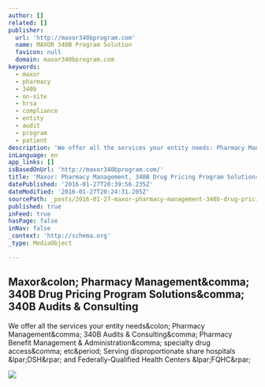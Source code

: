 ```yaml
---
author: []
related: []
publisher:
  url: 'http://maxor340bprogram.com'
  name: MAXOR 340B Program Solution
  favicon: null
  domain: maxor340bprogram.com
keywords:
  - maxor
  - pharmacy
  - 340b
  - on-site
  - hrsa
  - compliance
  - entity
  - audit
  - program
  - patient
description: 'We offer all the services your entity needs: Pharmacy Management, 340B Audits & Consulting, Pharmacy Benefit Management & Administration, specialty drug access, etc. Serving disproportionate share hospitals (DSH) and Federally-Qualified Health Centers (FQHC)'
inLanguage: en
app_links: []
isBasedOnUrl: 'http://maxor340bprogram.com/'
title: 'Maxor: Pharmacy Management, 340B Drug Pricing Program Solutions, 340B Audits & Consulting'
datePublished: '2016-01-27T20:39:56.235Z'
dateModified: '2016-01-27T20:24:31.205Z'
sourcePath: _posts/2016-01-27-maxor-pharmacy-management-340b-drug-pricing-program-soluti.md
published: true
inFeed: true
hasPage: false
inNav: false
_context: 'http://schema.org'
_type: MediaObject

---
```

<article style=""><h1>Maxor&amp;colon; Pharmacy Management&amp;comma; 340B Drug Pricing Program Solutions&amp;comma; 340B Audits &amp; Consulting</h1><p>We offer all the services your entity needs&amp;colon; Pharmacy Management&amp;comma; 340B Audits &amp; Consulting&amp;comma; Pharmacy Benefit Management &amp; Administration&amp;comma; specialty drug access&amp;comma; etc&amp;period; Serving disproportionate share hospitals &amp;lpar;DSH&amp;rpar; and Federally-Qualified Health Centers &amp;lpar;FQHC&amp;rpar;</p><img src="http://maxor340bprogram.com/wp-content/uploads/2015/08/maxor-340b-program-solution1.png" /></article>